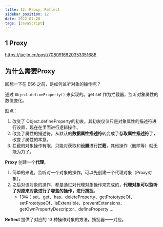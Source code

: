 ```yaml
---
title: 12. Proxy, Reflect
sidebar_position: 12
date: 2022-07-28
tags: [JavaScript]
---
```


## 1 Proxy



https://juejin.cn/post/7080916820353351688

## 为什么需要Proxy

回想一下在 ES6 之前，是如何监听对象的操作呢？

通过 `Object.defineProperty()` 来实现的。get set 作为拦截器，监听对象属性的数值变化。

缺点：

1. 改变了 Object.defineProperty的初衷，其初衷仅仅只是对象属性的描述符进行设置，现在在里面进行逻辑操作。
2. 改变了属性的描述符。从默认的**数据属性描述符**转变成了**存取属性描述符**了，改变了属性的本意。
3. 拦截的对象操作有限，只能对获取和**设置**进行**拦截**，其他操作（删除等）就无能为力了。

**Proxy** 创建一个**代理**。

1. 简单的来说，监听对一个对象的操作，可以先创建一个代理对象（Proxy对象）。
2. 之后对该对象的操作，都是通过对代理对象操作来完成的，**代理对象可以监听了对原来对象进行了哪些的操作，进行捕捉**。
   - 13种：set、get、has、deleteProperty、getPrototypeOf、setPrototypeOf、isExtensible、preventExtensions、getOwnPropertyDescriptor、defineProperty ...

**Reflect** 提供了对应的 13 种操作对象的方法，捕捉器一一对应。



